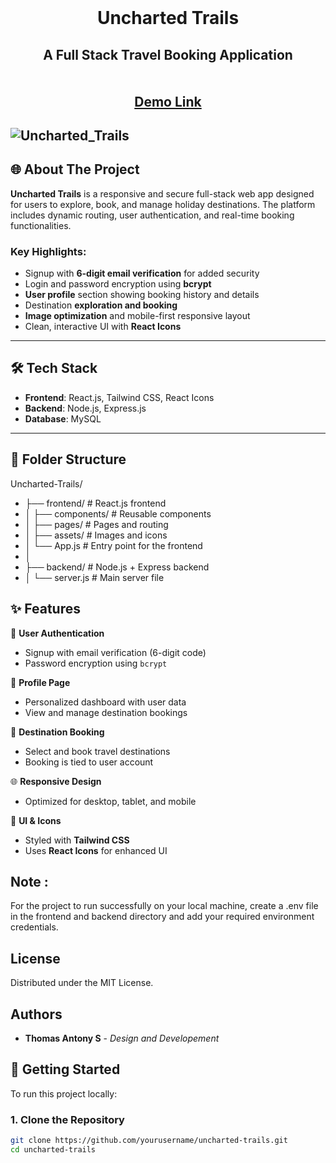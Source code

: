 <br/>
<p align="center">
 
  <h1 align="center">Uncharted Trails</h1>

  <h2 align="center">
    A Full Stack Travel Booking Application<br>
    <br/>
    <br/>
    <a href="https://uncharted-trails.vercel.app/](https://www.linkedin.com/posts/thomas-antony-s_reactjs-webapp-mysql-activity-7314549942239260672-40Bl?utm_source=share&utm_medium=member_desktop&rcm=ACoAAEDlBAMBD4NpWuIGL8nkkJ_es4Saix5ZhJg" />Demo Link</a>
  </h2>
</p>

![Uncharted_Trails](https://github.com/user-attachments/assets/29b4a11e-8cdd-4a33-a3b4-a54a0b55b4e3)
---

## 🌐 About The Project

**Uncharted Trails** is a responsive and secure full-stack web app designed for users to explore, book, and manage holiday destinations. The platform includes dynamic routing, user authentication, and real-time booking functionalities.

### Key Highlights:
- Signup with **6-digit email verification** for added security
- Login and password encryption using **bcrypt**
- **User profile** section showing booking history and details
- Destination **exploration and booking**
- **Image optimization** and mobile-first responsive layout
- Clean, interactive UI with **React Icons**

---

## 🛠️ Tech Stack

- **Frontend**: React.js, Tailwind CSS, React Icons
- **Backend**: Node.js, Express.js
- **Database**: MySQL

---

## 📁 Folder Structure
Uncharted-Trails/ 
- ├── frontend/ # React.js frontend 
- │ ├── components/ # Reusable components 
- │ ├── pages/ # Pages and routing 
- │ ├── assets/ # Images and icons 
- │ └── App.js # Entry point for the frontend 
- │ 
- ├── backend/ # Node.js + Express backend
- │ └── server.js # Main server file 


## ✨ Features

🔐 **User Authentication**
  - Signup with email verification (6-digit code)
  - Password encryption using `bcrypt`
  
👤 **Profile Page**
  - Personalized dashboard with user data
  - View and manage destination bookings

📍 **Destination Booking**
  - Select and book travel destinations
  - Booking is tied to user account

🌐 **Responsive Design**
  - Optimized for desktop, tablet, and mobile

🎨 **UI & Icons**
  - Styled with **Tailwind CSS**
  - Uses **React Icons** for enhanced UI

## Note :
For the project to run successfully on your local machine, create a .env file in the frontend and backend directory and add your required environment credentials. 

## License

Distributed under the MIT License.

## Authors

* **Thomas Antony S**  - *Design and Developement*

## 🚀 Getting Started

To run this project locally:

### 1. Clone the Repository

```bash
git clone https://github.com/yourusername/uncharted-trails.git
cd uncharted-trails
